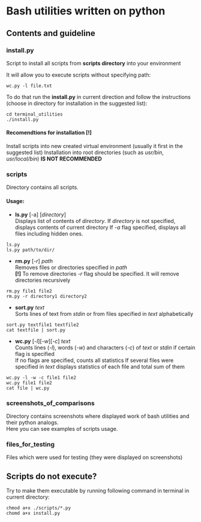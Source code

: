 # Bash utilities written on python


## Contents and guideline

### install.py 
Script to install all scripts from **scripts directory** into your environment

It will allow you to execute scripts without specifying path:
```commandline
wc.py -l file.txt
```
To do that run the **install.py** in current direction and follow the instructions 
(choose in directory for installation in the suggested list):
```commandline
cd terminal_utilities
./install.py 
```
#### Recomendtions for installation [!]

Install scripts into new created virtual environment (usually it first in the suggested list)
Installation into root directories (such as _usr/bin_, _usr/local/bin_) **IS NOT RECOMMENDED**

### scripts 

Directory contains all scripts.

#### Usage:

- **ls.py** [-a] [_directory_]   
Displays list of contents of _directory_. If _directory_ is not specified, displays contents of current directory
If _-a_ flag specified, displays all files including hidden ones. 
```commandline
ls.py
ls.py path/to/dir/
```
- **rm.py** [_-r_] _path_  
Removes files or directories specified in _path_  
**[!]** To remove directories _-r_ flag should be specified. It will remove directories recursively
```commandline
rm.py file1 file2
rm.py -r directory1 directory2
```
- **sort.py** _text_  
Sorts lines of text from _stdin_ or from files specified in _text_ alphabetically
```commandline
sort.py textfile1 textfile2
cat textfile | sort.py
```
- **wc.py** [_-l_][_-w_][_-c_]  _text_  
Counts lines (_-l_), words (_-w_) and characters (_-c_) of _text_ or _stdin_ if certain flag is specified  
If no flags are specified, counts all statistics
If several files were specified in _text_ displays statistics of each file and total sum of them 
```commandline
wc.py -l -w -c file1 file2
wc.py file1 file2
cat file | wc.py 
```

### screenshots_of_comparisons  
Directory contains screenshots where displayed work of bash utilities and their python analogs.  
Here you can see examples of scripts usage. 

### files_for_testing  
Files which were used for testing (they were displayed on screenshots)

## Scripts do not execute?

Try to make them executable by running following command in terminal in current directory:
```commandline
chmod a+x ./scripts/*.py
chomd a+x install.py
```